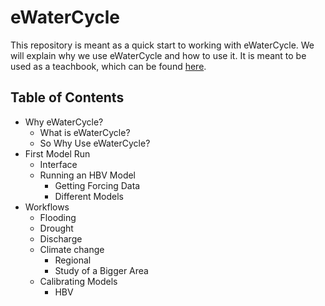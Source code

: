 # eWaterCycle

This repository is meant as a quick start to working with eWaterCycle.
We will explain why we use eWaterCycle and how to use it. 
It is meant to be used as a teachbook, which can be found [here](https://www.ewatercycle.org/getting-started/main/intro.html).

## Table of Contents
- Why eWaterCycle?
  - What is eWaterCycle?
  - So Why Use eWaterCycle?
- First Model Run
  - Interface
  - Running an HBV Model
    - Getting Forcing Data
    - Different Models
- Workflows
  - Flooding
  - Drought
  - Discharge
  - Climate change
    - Regional
    - Study of a Bigger Area
  - Calibrating Models
    - HBV




